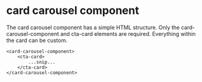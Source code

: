 # card carousel component

The card carousel component has a simple HTML structure. Only the card-carousel-component and cta-card elements are required. Everything within the card can be custom.

```
<card-carousel-component>
    <cta-card>
        ...snip...
    </cta-card>
</card-carousel-component>
```
